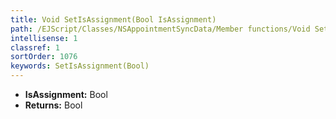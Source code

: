 ```yaml
---
title: Void SetIsAssignment(Bool IsAssignment)
path: /EJScript/Classes/NSAppointmentSyncData/Member functions/Void SetIsAssignment(Bool p_0)
intellisense: 1
classref: 1
sortOrder: 1076
keywords: SetIsAssignment(Bool)
---
```



* **IsAssignment:** Bool
* **Returns:** Bool



